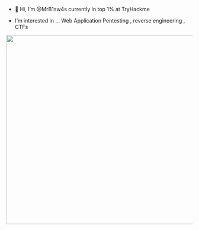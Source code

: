 - 👋 Hi, I’m @MrB1sw4s
currently in top 1% at TryHackme
<script src="https://tryhackme.com/badge/108008"></script>
- I’m interested in ...
Web Application Pentesting , reverse engineering , CTFs

<img src="https://media.giphy.com/media/Z543HuFdQAmkg/giphy.gif" width="510px">

<!---
MrB1sw4s/MrB1sw4s is a ✨ special ✨ repository because its `README.md` (this file) appears on your GitHub profile.
You can click the Preview link to take a look at your changes.
--->
